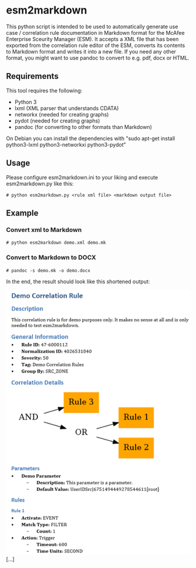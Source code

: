 # esm2markdown

This python script is intended to be used to automatically generate use case / correlation rule documentation in Markdown format for the McAfee Enterprise Sceurity Manager (ESM). It accepts a XML file that has been exported from the correlation rule editor of the ESM, converts its contents to Markdown format and writes it into a new file. If you need any other format, you might want to use pandoc to convert to e.g. pdf, docx or HTML.

## Requirements

This tool requires the following:
* Python 3
* lxml (XML parser that understands CDATA)
* networkx (needed for creating graphs)
* pydot (needed for creating graphs)
* pandoc (for converting to other formats than Markdown)


On Debian you can install the dependencies with "sudo apt-get install python3-lxml python3-networkxi python3-pydot"

## Usage

Please configure esm2markdown.ini to your liking and execute esm2markdown.py like this:

```
# python esm2markdown.py <rule xml file> <markdown output file>
```

## Example

### Convert xml to Markdown

```
# python esm2markdown demo.xml demo.mk
```

### Convert to Markdown to DOCX

```
# pandoc -s demo.mk -o demo.docx
```

In the end, the result should look like this shortened output:


![screenshot](demo/demo.png "")
[...]
